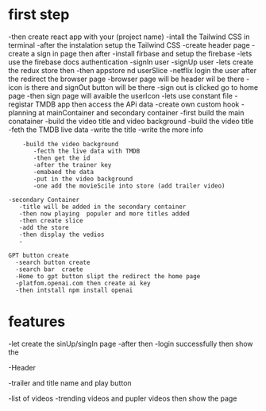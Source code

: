 # first step 
-then create react app with your (project name)
-intall the Tailwind CSS in terminal 
 -after the instalation setup the Tailwind CSS
-create header page 
-create a sign in page then after
-install firbase and setup the firebase 
-lets use the firebase docs authentication 
  -signIn user 
  -signUp user 
-lets create the redux store then 
 -then appstore nd userSlice 
-netflix login the user after the redirect the browser page 
    -browser page will be header wil be there
    -icon is there and signOut button will be there
    -sign out is clicked go to home page 
    -then sign page will avaible the userIcon 
    -lets use constant file
    -registar TMDB app then access the APi data
    -create own custom hook 
    -planning at mainContainer and secondary container 
    -first build the main conatainer 
       -build the video title and video background 
         -build the video title
         -feth the TMDB live data 
         -write the title 
         -write the more info

        -build the video background 
           -fecth the live data with TMDB 
           -then get the id 
           -after the trainer key 
           -emabaed the data 
           -put in the video background  
           -one add the movieScile into store (add trailer video)

    -secondary Container 
       -title will be added in the secondary container 
       -then now playing  populer and more titles added 
       -then create slice
       -add the store 
       -then display the vedios 
       -
      
    GPT button create 
      -search button create 
      -search bar  craete 
      -Home to gpt button slipt the redirect the home page 
      -platfom.openai.com then create ai key
      -then intstall npm install openai 











# features 

 -let create the sinUp/singIn page
 -after then 
   -login successfully then show the 

-Header 

-trailer and title name and play button 

-list of videos 
  -trending videos and pupler videos then show the page 
